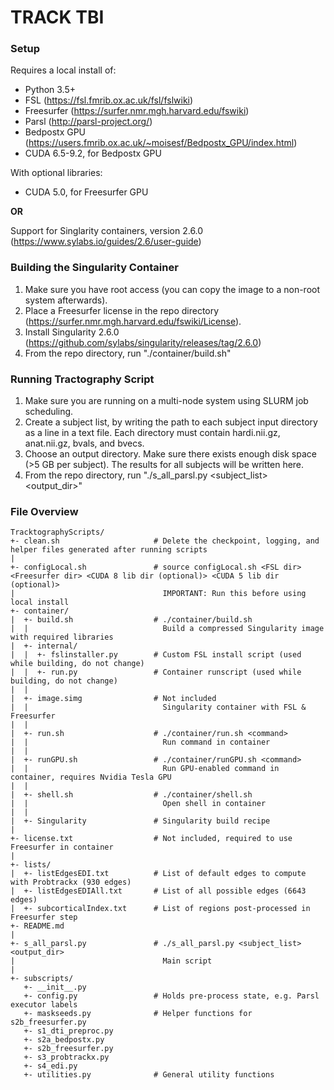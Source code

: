 # TRACK TBI

### Setup
Requires a local install of: 
* Python 3.5+
* FSL (https://fsl.fmrib.ox.ac.uk/fsl/fslwiki)
* Freesurfer (https://surfer.nmr.mgh.harvard.edu/fswiki)
* Parsl (http://parsl-project.org/)
* Bedpostx GPU (https://users.fmrib.ox.ac.uk/~moisesf/Bedpostx_GPU/index.html)
* CUDA 6.5-9.2, for Bedpostx GPU

With optional libraries:
* CUDA 5.0, for Freesurfer GPU

**OR**

Support for Singlarity containers, version 2.6.0 (https://www.sylabs.io/guides/2.6/user-guide)

### Building the Singularity Container ###

1. Make sure you have root access (you can copy the image to a non-root system afterwards).
2. Place a Freesurfer license in the repo directory (https://surfer.nmr.mgh.harvard.edu/fswiki/License).
3. Install Singularity 2.6.0 (https://github.com/sylabs/singularity/releases/tag/2.6.0)
4. From the repo directory, run "./container/build.sh"

### Running Tractography Script

1. Make sure you are running on a multi-node system using SLURM job scheduling.
2. Create a subject list, by writing the path to each subject input directory as a line in a text file. Each directory must contain hardi.nii.gz, anat.nii.gz, bvals, and bvecs.
3. Choose an output directory. Make sure there exists enough disk space (>5 GB per subject). The results for all subjects will be written here.
4. From the repo directory, run "./s_all_parsl.py <subject_list> <output_dir>"

### File Overview

```
TracktographyScripts/
+- clean.sh                     # Delete the checkpoint, logging, and helper files generated after running scripts
|
+- configLocal.sh               # source configLocal.sh <FSL dir> <Freesurfer dir> <CUDA 8 lib dir (optional)> <CUDA 5 lib dir (optional)> 
|                                 IMPORTANT: Run this before using local install
+- container/
|  +- build.sh                  # ./container/build.sh
|  |                              Build a compressed Singularity image with required libraries
|  +- internal/
|  |  +- fslinstaller.py        # Custom FSL install script (used while building, do not change)
|  |  +- run.py                 # Container runscript (used while building, do not change)
|  |
|  +- image.simg                # Not included
|  |                              Singularity container with FSL & Freesurfer
|  |
|  +- run.sh                    # ./container/run.sh <command>
|  |                              Run command in container
|  |
|  +- runGPU.sh                 # ./container/runGPU.sh <command>
|  |                              Run GPU-enabled command in container, requires Nvidia Tesla GPU
|  |
|  +- shell.sh                  # ./container/shell.sh
|  |                              Open shell in container
|  |
|  +- Singularity               # Singularity build recipe
|
+- license.txt                  # Not included, required to use Freesurfer in container
|
+- lists/
|  +- listEdgesEDI.txt          # List of default edges to compute with Probtrackx (930 edges)
|  +- listEdgesEDIAll.txt       # List of all possible edges (6643 edges)
|  +- subcorticalIndex.txt      # List of regions post-processed in Freesurfer step
+- README.md
|
+- s_all_parsl.py               # ./s_all_parsl.py <subject_list> <output_dir>
|                                 Main script
|
+- subscripts/
   +- __init__.py
   +- config.py                 # Holds pre-process state, e.g. Parsl executor labels
   +- maskseeds.py              # Helper functions for s2b_freesurfer.py
   +- s1_dti_preproc.py
   +- s2a_bedpostx.py
   +- s2b_freesurfer.py
   +- s3_probtrackx.py
   +- s4_edi.py
   +- utilities.py              # General utility functions
```